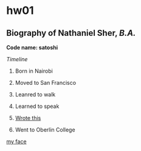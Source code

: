 # hw01

## Biography of Nathaniel Sher, *B.A.*

**Code name: satoshi**

*Timeline*

1. Born in Nairobi

2. Moved to San Francisco

3. Leanred to walk

4. Learned to speak

5. [Wrote this](http://chicagopolicyreview.org/2018/12/21/can-china-tip-the-balance-the-security-dilemma-in-east-asia/)

6. Went to Oberlin College

[my face](/Users/nathanielsher/Desktop/cfssrepo/hw01)

